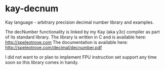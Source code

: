 # kay-decnum

Kay language - arbitrary precision decimal number library and examples.

The decNumber functionality is linked by my Kay (aka y3c) compiler as part of its standard library.
The library is written in C and is available here: http://speleotrove.com
The documentation is available here: http://speleotrove.com/decimal/decnumber.pdf

I did not want to or plan to implement FPU instruction set support any time soon so this library comes in handy.